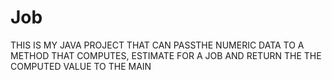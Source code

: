 # Job
THIS IS MY JAVA PROJECT THAT CAN PASSTHE NUMERIC DATA TO A METHOD THAT COMPUTES, ESTIMATE FOR A JOB AND RETURN THE THE COMPUTED VALUE TO THE MAIN 
